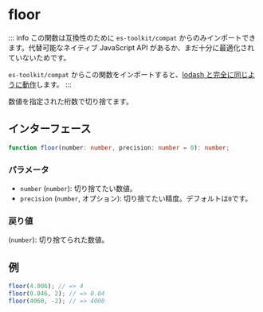 # floor

::: info
この関数は互換性のために `es-toolkit/compat` からのみインポートできます。代替可能なネイティブ JavaScript API があるか、まだ十分に最適化されていないためです。

`es-toolkit/compat` からこの関数をインポートすると、[lodash と完全に同じように動作](../../../compatibility.md)します。
:::

数値を指定された桁数で切り捨てます。

## インターフェース

```typescript
function floor(number: number, precision: number = 0): number;
```

### パラメータ

- `number` (`number`): 切り捨てたい数値。
- `precision` (`number`, オプション): 切り捨てたい精度。デフォルトは`0`です。

### 戻り値

(`number`): 切り捨てられた数値。

## 例

```typescript
floor(4.006); // => 4
floor(0.046, 2); // => 0.04
floor(4060, -2); // => 4000
```
